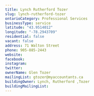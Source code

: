 ```yaml
---
title: Lynch Rutherford Tozer
slug: lynch-rutherford-tozer
ontarioCategory: Professional Services
businessType: service
latitude: "43.9514012"
longitude: "-78.2943709"
residential: false
vacant: false
address: 71 Walton Street
phone: 905-885-2443
website:
facebook:
instagram:
twitter:
ownerName: Glen Tozer
mailingList: gtozer@myaccountants.ca
buildingOwner: Lynch, Rutherford ,Tozer
buildingMailingList:
---
```


